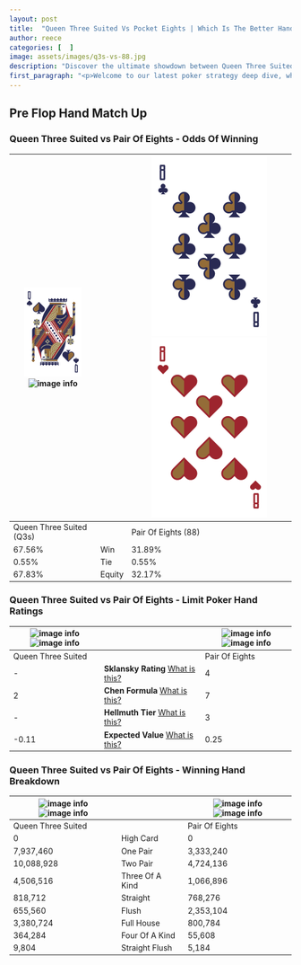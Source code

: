 ```yaml
---
layout: post
title:  "Queen Three Suited Vs Pocket Eights | Which Is The Better Hand In Poker? A Complete Guide"
author: reece
categories: [  ]
image: assets/images/q3s-vs-88.jpg
description: "Discover the ultimate showdown between Queen Three Suited and Pair Of Eights in poker! Uncover the odds, strategies, and scenarios where one hand triumphs over the other. Get ready to up your poker game with this thrilling analysis."
first_paragraph: "<p>Welcome to our latest poker strategy deep dive, where we're pitting two distinct hands against each other in a high-stakes showdown: Queen Three Suited vs Pair Of Eights.</p><p>In the dynamic world of poker, every decision counts, and knowing which hand holds the upper hand is key to your success at the table.</p><p>In this article, we'll dissect these two hands, explore the scenarios where one dominates the other, and equip you with the knowledge to make strategic choices that can tip the odds in your favor.</p><p>Get ready to unravel the intriguing dynamics of these poker hands and elevate your game to new heights.</p>"
---
```




[comment]: # (sp0)

## Pre Flop Hand Match Up

<div class="table hand-ratings" markdown="1"> 



### Queen Three Suited vs Pair Of Eights - Odds Of Winning


    
| ![image info](assets/images/hand1/q.png) ![image info](assets/images/hand1/3s.png) |  | ![image info](assets/images/hand2/8.png) ![image info](assets/images/hand2/8o.png) |
| -------- | -------- | -------- |
| Queen Three Suited (Q3s) |  | Pair Of Eights (88) |
| 67.56% | Win | 31.89% |
| 0.55% | Tie | 0.55% |
| 67.83% | Equity | 32.17% |




[comment]: # (sp1)



### Queen Three Suited vs Pair Of Eights - Limit Poker Hand Ratings


    
| ![image info](https://www.riverpairs.com/assets/images/hand1/q.png) ![image info](https://www.riverpairs.com/assets/images/hand1/3s.png) |  | ![image info](https://www.riverpairs.com/assets/images/hand2/8.png) ![image info](https://www.riverpairs.com/assets/images/hand2/8o.png) |
| -------- | -------- | -------- |
| Queen Three Suited |  | Pair Of Eights |
| - | **Sklansky Rating** [What is this?](/sklansky-rating-explained) | 4 |
| 2 | **Chen Formula** [What is this?](/chen-formula-explained) | 7 |
| - | **Hellmuth Tier** [What is this?](/Hellmuth-tier-explained) | 3 |
| -0.11 | **Expected Value** [What is this?](/expected-value-explained) | 0.25 |




[comment]: # (sp2)



### Queen Three Suited vs Pair Of Eights - Winning Hand Breakdown


    
| ![image info](https://www.riverpairs.com/assets/images/hand1/q.png) ![image info](https://www.riverpairs.com/assets/images/hand1/3s.png) |  | ![image info](https://www.riverpairs.com/assets/images/hand2/8.png) ![image info](https://www.riverpairs.com/assets/images/hand2/8o.png) |
| -------- | -------- | -------- |
| Queen Three Suited |  | Pair Of Eights |
| 0 | High Card | 0 |
| 7,937,460 | One Pair | 3,333,240 |
| 10,088,928 | Two Pair | 4,724,136 |
| 4,506,516 | Three Of A Kind | 1,066,896 |
| 818,712 | Straight | 768,276 |
| 655,560 | Flush | 2,353,104 |
| 3,380,724 | Full House | 800,784 |
| 364,284 | Four Of A Kind | 55,608 |
| 9,804 | Straight Flush | 5,184 |




[comment]: # (sp3)



</div>

[comment]: # (sp4)



[comment]: # (sp5)

